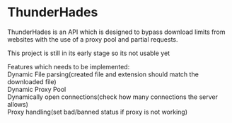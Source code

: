# ThunderHades

ThunderHades is an API which is designed to bypass download limits from websites
with the use of a proxy pool and partial requests.

This project is still in its early stage so its not usable yet 

Features which needs to be implemented:  
  Dynamic File parsing(created file and extension should match the downloaded file)  
  Dynamic Proxy Pool  
  Dynamically open connections(check how many connections the server allows)  
  Proxy handling(set bad/banned status if proxy is not working)
  

